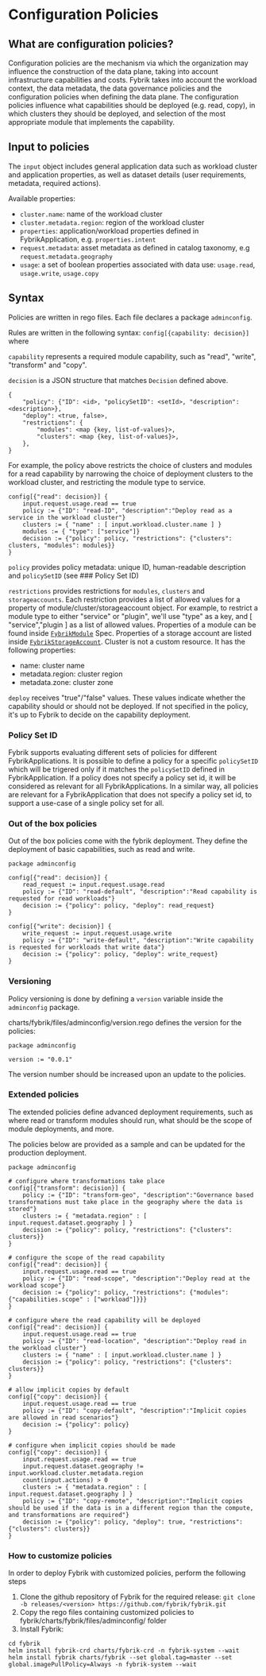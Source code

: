 # Configuration Policies

## What are configuration policies?

Configuration policies are the mechanism via which the organization may influence the construction of the data plane, taking into account infrastructure capabilities and costs. Fybrik takes into account the workload context, the data metadata, the data governance policies and the configuration policies when defining the data plane. The configuration policies influence what capabilities should be deployed (e.g. read, copy), in which clusters they should be deployed, and selection of the most appropriate module that implements the capability.

## Input to policies

The `input` object includes general application data such as workload cluster and application properties, as well as dataset details (user requirements, metadata, required actions).

Available properties:
- `cluster.name`: name of the workload cluster
- `cluster.metadata.region`: region of the workload cluster
- `properties`: application/workload properties defined in FybrikApplication, e.g. `properties.intent`
- `request.metadata`: asset metadata as defined in catalog taxonomy, e.g `request.metadata.geography`
- `usage`: a set of boolean properties associated with data use: `usage.read`, `usage.write`, `usage.copy`

## Syntax 

Policies are written in rego files. Each file declares a package `adminconfig`.

Rules are written in the following syntax: `config[{capability: decision}]` where

`capability` represents a required module capability, such as "read", "write", "transform" and "copy".

`decision` is a JSON structure that matches `Decision` defined above. 

```
{ 
	"policy": {"ID": <id>, "policySetID": <setId>, "description": <description>}, 
	"deploy": <true, false>,
	"restrictions": {
		"modules": <map {key, list-of-values}>,
		"clusters": <map {key, list-of-values}>,
	},
}
```

For example, the policy above restricts the choice of clusters and modules for a read capability by narrowing the choice of deployment clusters to the workload cluster, and restricting the module type to service.

```
config[{"read": decision}] {
    input.request.usage.read == true
    policy := {"ID": "read-ID", "description":"Deploy read as a service in the workload cluster"}
    clusters := { "name" : [ input.workload.cluster.name ] }
    modules := { "type": ["service"]}
    decision := {"policy": policy, "restrictions": {"clusters": clusters, "modules": modules}}
}
```


`policy` provides policy metadata: unique ID, human-readable description and `policySetID` (see ### Policy Set ID)

`restrictions` provides restrictions for `modules`, `clusters` and `storageaccounts`.
Each restriction provides a list of allowed values for a property of module/cluster/storageaccount object. For example, to restrict a module type to either "service" or "plugin", we'll use "type" as a key, and [ "service","plugin ] as a list of allowed values.
Properties of a module can be found inside [`FybrikModule`](../reference/crds.md#fybrikmodule) Spec.
Properties of a storage account are listed inside [`FybrikStorageAccount`](../reference/crds.md#fybrikstorageaccount).
Cluster is not a custom resource. It has the following properties:
- name: cluster name
- metadata.region: cluster region
- metadata.zone: cluster zone

`deploy` receives "true"/"false" values. These values indicate whether the capability should or should not be deployed. If not specified in the policy, it's up to Fybrik to decide on the capability deployment.

### Policy Set ID

Fybrik supports evaluating different sets of policies for different FybrikApplications. It is possible to define a policy for a specific `policySetID` which will be trigered only if it matches the `policySetID` defined in FybrikApplication. 
If a policy does not specify a policy set id, it will be considered as relevant for all FybrikApplications.
In a similar way, all policies are relevant for a FybrikApplication that does not specify a policy set id, to support a use-case of a single policy set for all.

### Out of the box policies

Out of the box policies come with the fybrik deployment. They define the deployment of basic capabilities, such as read and write. 
```
package adminconfig

config[{"read": decision}] {
    read_request := input.request.usage.read
    policy := {"ID": "read-default", "description":"Read capability is requested for read workloads"}
    decision := {"policy": policy, "deploy": read_request}
}

config[{"write": decision}] {
    write_request := input.request.usage.write 
    policy := {"ID": "write-default", "description":"Write capability is requested for workloads that write data"}
    decision := {"policy": policy, "deploy": write_request}
}
```

### Versioning 

Policy versioning is done by defining a `version` variable inside the `adminconfig` package. 

charts/fybrik/files/adminconfig/version.rego defines the version for the policies:

```
package adminconfig

version := "0.0.1"

```

The version number should be increased upon an update to the policies.

### Extended policies

The extended policies define advanced deployment requirements, such as where read or transform modules should run, what should be the scope of module deployments, and more. 

The policies below are provided as a sample and can be updated for the production deployment.

```
package adminconfig

# configure where transformations take place
config[{"transform": decision}] {
    policy := {"ID": "transform-geo", "description":"Governance based transformations must take place in the geography where the data is stored"}
    clusters := { "metadata.region" : [ input.request.dataset.geography ] }
    decision := {"policy": policy, "restrictions": {"clusters": clusters}}
}

# configure the scope of the read capability
config[{"read": decision}] {
    input.request.usage.read == true
    policy := {"ID": "read-scope", "description":"Deploy read at the workload scope"}
    decision := {"policy": policy, "restrictions": {"modules": {"capabilities.scope" : ["workload"]}}}
}

# configure where the read capability will be deployed
config[{"read": decision}] {
    input.request.usage.read == true
    policy := {"ID": "read-location", "description":"Deploy read in the workload cluster"}
    clusters := { "name" : [ input.workload.cluster.name ] }
    decision := {"policy": policy, "restrictions": {"clusters": clusters}}
}

# allow implicit copies by default
config[{"copy": decision}] {
    input.request.usage.read == true
    policy := {"ID": "copy-default", "description":"Implicit copies are allowed in read scenarios"}
    decision := {"policy": policy}
}

# configure when implicit copies should be made
config[{"copy": decision}] {
    input.request.usage.read == true
    input.request.dataset.geography != input.workload.cluster.metadata.region
    count(input.actions) > 0
    clusters := { "metadata.region" : [ input.request.dataset.geography ] }
    policy := {"ID": "copy-remote", "description":"Implicit copies should be used if the data is in a different region than the compute, and transformations are required"}
    decision := {"policy": policy, "deploy": true, "restrictions": {"clusters": clusters}}
}

```

### How to customize policies

In order to deploy Fybrik with customized policies, perform the following steps 

1. Clone the github repository of Fybrik for the required release: `git clone -b releases/<version> https://github.com/fybrik/fybrik.git`
2. Copy the rego files containing customized policies to fybrik/charts/fybrik/files/adminconfig/ folder 
3. Install Fybrik:
```
cd fybrik
helm install fybrik-crd charts/fybrik-crd -n fybrik-system --wait
helm install fybrik charts/fybrik --set global.tag=master --set global.imagePullPolicy=Always -n fybrik-system --wait
```
